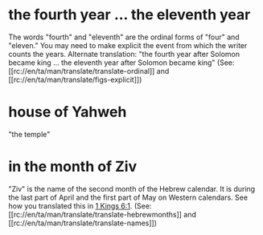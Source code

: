 # the fourth year ... the eleventh year

The words "fourth" and "eleventh" are the ordinal forms of "four" and "eleven." You may need to make explicit the event from which the writer counts the years. Alternate translation: "the fourth year after Solomon became king ... the eleventh year after Solomon became king" (See: [[rc://en/ta/man/translate/translate-ordinal]] and [[rc://en/ta/man/translate/figs-explicit]])

# house of Yahweh

"the temple"

# in the month of Ziv

"Ziv" is the name of the second month of the Hebrew calendar. It is during the last part of April and the first part of May on Western calendars. See how you translated this in [1 Kings 6:1](./01.md). (See: [[rc://en/ta/man/translate/translate-hebrewmonths]] and [[rc://en/ta/man/translate/translate-names]])

